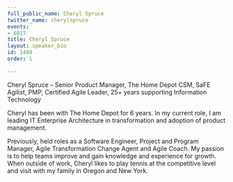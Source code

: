 ```yaml
---
full_public_name: Cheryl Spruce
twitter_name: cherylspruce
events:
- 6017
title: Cheryl Spruce
layout: speaker_bio
id: 1499
order: 1

---
```

Cheryl Spruce – Senior Product Manager, The Home Depot
CSM, SaFE Agilist, PMP, Certified Agile Leader, 25+ years supporting Information Technology

Cheryl has been with The Home Depot for 6 years. In my current role, I am leading IT Enterprise Architecture in transformation and adoption of product management.

Previously, held roles as a Software Engineer, Project and Program Manager, Agile Transformation Change Agent and Agile Coach.  My passion is to help teams improve and gain knowledge and experience for growth.  
When outside of work, Cheryl likes to play tennis at the competitive level and visit with my family in Oregon and New York. 
